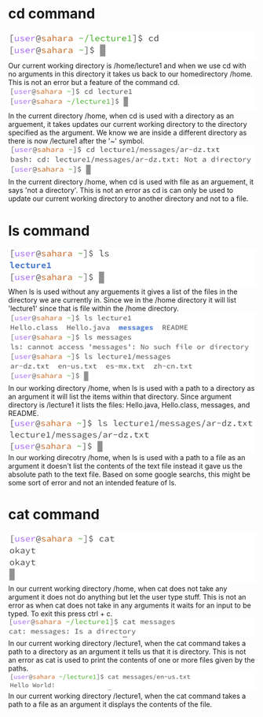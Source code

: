 # cd command
![Image](picturd/cdempty1.png)  
Our current working directory is /home/lecture1 and when we use cd with no arguments in this directory it takes us back to our homedirectory /home. This is not an error but a feature of the command cd.
![Image](cddirectory.png)  
In the current directory /home, when cd is used with a directory as an arguement, it takes updates our current working directory to the directory specified as the argument. We know we are inside a different directory as there is now /lecture1 after the '~' symbol. 
![Image](cdtxt1.png)  
In the current directory /home, when cd is used with file as an arguement, it says 'not a directory'. This is not an error as cd is can only be used to update our current working directory to another directory and not to a file.

# ls command
![Image](lsempty.png)  
When ls is used without any arguements it gives a list of the files in the directory we are currently in. Since we in the /home directory it will list 'lecture1' since that is file within the /home directory.
![Image](lsdirectory1.png)  
In our working directory /home, when ls is used with a path to a directory as an argument it will list the items within that directory. Since argument directory is /lecture1 it lists the files: Hello.java, Hello.class, messages, and README.
![Image](lstxt1.png)  
In our working direcotry /home, when ls is used with a path to a file as an argument it doesn't list the contents of the text file instead it gave us the absolute path to the text file. Based on some google searchs, this might be some sort of error and not an intended feature of ls.

# cat command
![Image](catempty.png)  
In our current working directory /home, when cat does not take any argument it does not do anything but let the user type stuff. This is not an error as when cat does not take in any arguments it waits for an input to be typed. To exit this press ctrl +  c.
![Image](catdirectory.png)  
In our current working directory /lecture1, when the cat command takes a path to a directory as an argument it tells us that it is directory. This is not an error as cat is used to print the contents of one or more files given by the paths.
![Image](cattxt.png)  
In our current working directory /lecture1, when the cat command takes a path to a file as an argument it displays the contents of the file. 

